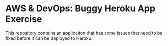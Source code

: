 # AWS & DevOps: Buggy Heroku App Exercise

This repository contains an applicaiton that has some issues that need to be fixed before it can be deployed to Heroku.
